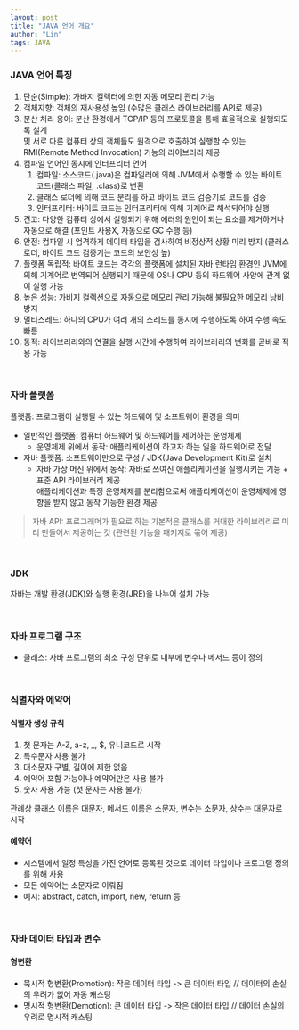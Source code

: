 ```yaml
---
layout: post
title: "JAVA 언어 개요"
author: "Lin"
tags: JAVA
---
```


### JAVA 언어 특징 
1. 단순(Simple): 가바지 컬렉터에 의한 자동 메모리 관리 가능 
2. 객체지향: 객체의 재사용성 높임 (수많은 클래스 라이브러리를 API로 제공)
3. 분산 처리 용이: 분산 환경에서 TCP/IP 등의 프로토콜을 통해 효율적으로 실행되도록 설계 <br>
및 서로 다른 컴퓨터 상의 객체들도 원격으로 호출하여 실행할 수 있는 RMI(Remote Method Invocation) 기능의 라이브러리 제공
4. 컴파일 언어인 동시에 인터프리터 언어 
    1. 컴파일: 소스코드(.java)은 컴파일러에 의해 JVM에서 수행할 수 있는 바이트 코드(클래스 파일, .class)로 변환
    2. 클래스 로더에 의해 코드 분리를 하고 바이트 코드 검증기로 코드를 검증 
    2. 인터프리터: 바이트 코드는 인터프리터에 의해 기계어로 해석되어야 실행 
5. 견고: 다양한 컴퓨터 상에서 실행되기 위해 에러의 원인이 되는 요소를 제거하거나 자동으로 해결 (포인트 사용X, 자동으로 GC 수행 등)
6. 안전: 컴파일 시 엄격하게 데이터 타입을 검사하여 비정상적 상황 미리 방지 (클래스 로더, 바이트 코드 검증기는 코드의 보안성 높)
7. 플랫폼 독립적: 바이트 코드는 각각의 플랫폼에 설치된 자바 런타임 환경인 JVM에 의해 기계어로 번역되어 실행되기 때문에 OS나 CPU 등의 하드웨어 사양에 관계 없이 실행 가능
8. 높은 성능: 가비지 컬렉션으로 자동으로 메모리 관리 가능해 불필요한 메모리 낭비 방지
9. 멀티스레드: 하나의 CPU가 여러 개의 스레드를 동시에 수행하도록 하여 수행 속도 빠름
10. 동적: 라이브러리와의 연결을 실행 시간에 수행하여 라이브러리의 변화를 곧바로 적용 가능 

<br>

### 자바 플랫폼
플랫폼: 프로그램이 실행될 수 있는 하드웨어 및 소프트웨어 환경을 의미

- 일반적인 플랫폼: 컴퓨터 하드웨어 및 하드웨어를 제어하는 운영체제
    - 운영체제 위에서 동작: 애플리케이션이 하고자 하는 일을 하드웨어로 전달
- 자바 플랫폼: 소프트웨어만으로 구성 / JDK(Java Development Kit)로 설치
    - 자바 가상 머신 위에서 동작: 자바로 쓰여진 애플리케이션을 실행시키는 기능 + 표준 API 라이브러리 제공 <br>
    애플리케이션과 특정 운영체제를 분리함으로써 애플리케이션이 운영체제에 영향을 받지 않고 동작 가능한 환경 제공 
 
> 자바 API: 프로그래머가 필요로 하는 기본적은 클래스를 거대한 라이브러리로 미리 만들어서 제공하는 것 (관련된 기능을 패키지로 묶어 제공)

<br>

### JDK 
자바는 개발 환경(JDK)와 실행 환경(JRE)을 나누어 설치 가능 

<br>

### 자바 프로그램 구조
- 클래스: 자바 프로그램의 최소 구성 단위로 내부에 변수나 메서드 등이 정의

<br>

### 식별자와 에약어
#### 식별자 생성 규칙
1. 첫 문자는 A-Z, a-z, _, $, 유니코드로 시작
2. 특수문자 사용 불가
3. 대소문자 구별, 길이에 제한 없음
4. 예약어 포함 가능이나 예약어만은 사용 불가
5. 숫자 사용 가능 (첫 문자는 사용 불가)

관례상 클래스 이름은 대문자, 메서드 이름은 소문자, 변수는 소문자, 상수는 대문자로 시작

#### 예약어 
- 시스템에서 일정 특성을 가진 언어로 등록된 것으로 데이터 타입이나 프로그램 정의를 위해 사용 
- 모든 예약어는 소문자로 이뤄짐
- 예시: abstract, catch, import, new, return 등

<br>

### 자바 데이터 타입과 변수
#### 형변환
- 묵시적 형변환(Promotion): 작은 데이터 타입 -> 큰 데이터 타입 // 데이터의 손실의 우려가 없어 자동 캐스팅
- 명시적 형변환(Demotion): 큰 데이터 타입 -> 작은 데이터 타입 // 데이터 손실의 우려로 명시적 캐스팅 


